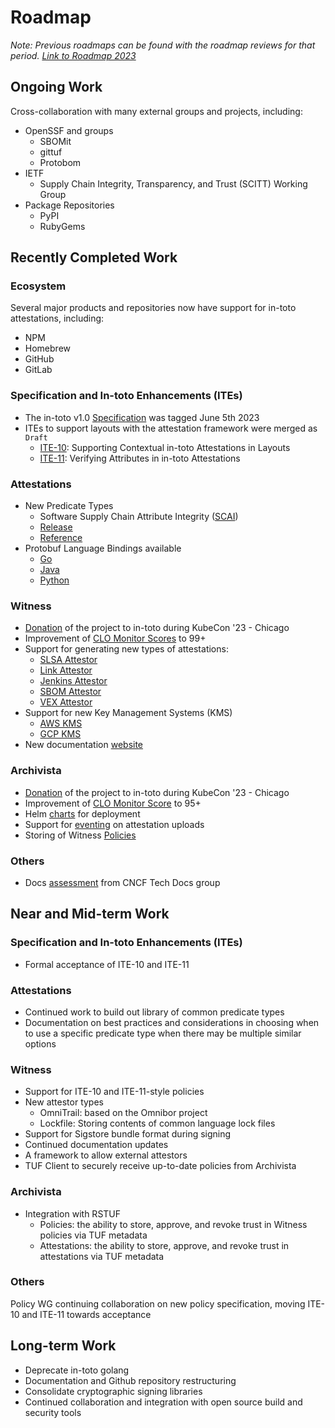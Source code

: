 # Roadmap

_Note: Previous roadmaps can be found with the roadmap reviews for that period.
[Link to Roadmap 2023](/roadmap-reviews/2023/ROADMAP.md)_

## Ongoing Work

Cross-collaboration with many external groups and projects, including:

- OpenSSF and groups
  - SBOMit
  - gittuf
  - Protobom
- IETF
  - Supply Chain Integrity, Transparency, and Trust (SCITT) Working Group
- Package Repositories
  - PyPI
  - RubyGems

## Recently Completed Work

### Ecosystem

Several major products and repositories now have support for in-toto attestations, including:

- NPM
- Homebrew
- GitHub
- GitLab

### Specification and In-toto Enhancements (ITEs)

- The in-toto v1.0 [Specification](https://github.com/in-toto/specification/blob/v1.0/in-toto-spec.md) was tagged June 5th 2023
- ITEs to support layouts with the attestation framework were merged as `Draft`
  - [ITE-10](https://github.com/in-toto/ITE/tree/master/ITE/10): Supporting Contextual in-toto Attestations in Layouts
  - [ITE-11](https://github.com/in-toto/ITE/tree/master/ITE/11): Verifying Attributes in in-toto Attestations

### Attestations

- New Predicate Types
  - Software Supply Chain Attribute Integrity ([SCAI](https://github.com/in-toto/attestation/blob/main/spec/predicates/scai.md))
  - [Release](https://github.com/in-toto/attestation/blob/main/spec/predicates/release.md)
  - [Reference](https://github.com/in-toto/attestation/blob/main/spec/predicates/reference.md)
- Protobuf Language Bindings available
  - [Go](https://github.com/in-toto/attestation/tree/main/go)
  - [Java](https://github.com/in-toto/attestation/tree/main/java)
  - [Python](https://github.com/in-toto/attestation/tree/main/python)

### Witness

- [Donation](https://github.com/in-toto/community/issues/17) of the project to in-toto during KubeCon '23 - Chicago
- Improvement of [CLO Monitor Scores](https://clomonitor.io/projects/cncf/in-toto#witness) to 99+
- Support for generating new types of attestations:
  - [SLSA Attestor](https://witness.dev/docs/docs/attestors/slsa)
  - [Link Attestor](https://witness.dev/docs/docs/attestors/link)
  - [Jenkins Attestor](https://github.com/in-toto/go-witness/pull/323)
  - [SBOM Attestor](https://witness.dev/docs/docs/attestors/sbom)
  - [VEX Attestor](https://witness.dev/docs/docs/attestors/vex)
- Support for new Key Management Systems (KMS)
  - [AWS KMS](https://witness.dev/docs/docs/signers/kms#aws)
  - [GCP KMS](https://witness.dev/docs/docs/signers/kms#gcp)
- New documentation [website](https://witness.dev/)

### Archivista

- [Donation](https://github.com/in-toto/community/issues/18) of the project to in-toto during KubeCon '23 - Chicago
- Improvement of [CLO Monitor Score](https://clomonitor.io/projects/cncf/in-toto#archivista) to 95+
- Helm [charts](https://github.com/in-toto/archivista/tree/main/chart) for deployment
- Support for [eventing](https://github.com/in-toto/archivista/pull/377) on attestation uploads
- Storing of Witness [Policies](https://github.com/in-toto/archivista/pull/251)

### Others

- Docs [assessment](https://github.com/cncf/techdocs/blob/main/analyses/0009-in-toto/README.md) from CNCF Tech Docs group

## Near and Mid-term Work

### Specification and In-toto Enhancements (ITEs)

- Formal acceptance of ITE-10 and ITE-11

### Attestations

- Continued work to build out library of common predicate types
- Documentation on best practices and considerations in choosing when to use a specific predicate type when there may be multiple similar options

### Witness

- Support for ITE-10 and ITE-11-style policies
- New attestor types
  - OmniTrail: based on the Omnibor project
  - Lockfile: Storing contents of common language lock files
- Support for Sigstore bundle format during signing
- Continued documentation updates
- A framework to allow external attestors
- TUF Client to securely receive up-to-date policies from Archivista

### Archivista

- Integration with RSTUF
  - Policies: the ability to store, approve, and revoke trust in Witness policies via TUF metadata
  - Attestations: the ability to store, approve, and revoke trust in attestations via TUF metadata

### Others

Policy WG continuing collaboration on new policy specification, moving ITE-10 and ITE-11 towards acceptance

## Long-term Work

- Deprecate in-toto golang
- Documentation and Github repository restructuring
- Consolidate cryptographic signing libraries
- Continued collaboration and integration with open source build and security tools
